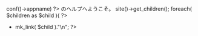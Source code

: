 

<?= htmlspecialchars($px->conf()->appname) ?> のヘルプへようこそ。


<?php
$children = $px->site()->get_children();
foreach( $children as $child ){
?>
- <?php print $px->mk_link( $child )."\n"; ?>
<?php
}
?>
